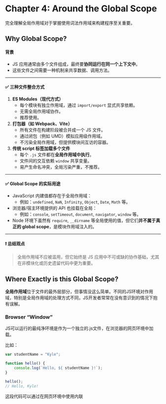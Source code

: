 # Chapter 4: Around the Global Scope

完全理解全局作用域对于掌握使用词法作用域来构建程序至关重要。

## Why Global Scope?

#### 背景

- JS 应用通常由多个文件组成，最终要**协同运行在同一个上下文中**。
- 这些文件之间需要一种机制来共享数据、调用方法。

------

#### ✅ 三种文件整合方式

1. **ES Modules（现代方式）**
   - 每个模块有独立作用域，通过 `import/export` 显式共享依赖。
   - 无需全局作用域协作。
   - 推荐使用。
2. **打包器（如 Webpack、Vite）**
   - 所有文件在构建阶段被合并成一个 JS 文件。
   - 通过闭包（例如 UMD）模拟应用级作用域。
   - 不污染全局作用域，但提供模块间互访的容器。
3. **传统 script 标签加载多个文件**
   - 每个 `.js` 文件都在**全局作用域中执行**。
   - 文件间的交互依赖 `window` 共享变量。
   - 易产生命名冲突，全局污染严重，不推荐。

------

#### ✅ Global Scope 的实际用途

- JavaScript 内建值都存在于全局作用域：
  - 例如：`undefined`, `NaN`, `Infinity`, `Object`, `Date`, `Math` 等。
- 浏览器/宿主环境提供的 API 也挂载在全局：
  - 例如：`console`, `setTimeout`, `document`, `navigator`, `window` 等。
- Node 环境下虽然有 `require`, `__dirname` 等全局使用的值，但它们**并不属于真正的 global scope**，是模块作用域注入的。

------

#### ❗ 总结观点

> 全局作用域不应被滥用，但它始终是 JS 应用中不可或缺的协作基础，尤其在非模块化或历史遗留代码中更为重要。

## Where Exactly is this Global Scope?

**全局作用域**位于文件的最外层部分，但事情没这么简单。不同的JS环境对作用域，特别是全局作用域的处理方式不同，JS开发者常常在没有意识到的情况下抱有误解。

### Browser “Window”

JS可以运行的最纯净环境是作为一个独立的.js文件，在浏览器的网页环境中加载。

比如：

```javascript
var studentName = "Kyle";

function hello() {
    console.log(`Hello, ${ studentName }!`);
}

hello();
// Hello, Kyle!
```

这段代码可以通过在网页环境中使用内联<script>标签，甚至是动态创建的script DOM元素来加载。在这三种情况下，studentName和hello标识符都在全局作用域中声明。

```javascript
var studentName = "Kyle";

function hello() {
    console.log(`Hello, ${ window.studentName }!`);
}

window.hello();
// Hello, Kyle!
```

这是JS规范中可预期的默认行为：外部作用域是全局作用域，studentName被合法地创建为全局变量。

这就是所谓***<u>纯粹</u>***。但不幸的是，这并不总是适用于你遇到的所有JS环境。

### Globals Shadowing Globals

在浏览器中，**全局变量（variable）** 和 **全局对象属性（如 `window.something`）** 虽然看起来一样，但它们**不是同一套机制**。

```
js


复制编辑
window.something = 42;   // 设置全局对象属性
let something = "Kyle";  // 声明全局变量（lexical binding）

console.log(something);        // "Kyle" - 来自作用域变量
console.log(window.something); // 42 - 来自全局对象属性
```

- `let something` 定义的是作用域中的变量（**不是** `window` 的属性）。
- 变量 `something` 会**遮蔽（shadow）** 了 `window.something`。
- 结果：即使两者名字相同，也无法互通。

------

### ❗ 风险与误区

- 在全局作用域中混用 `let/const` 和 `window.xxx` 会制造变量冲突和行为混淆。
- 容易导致开发者误判变量来源，增加维护成本。
- 极容易造成 bug，尤其是多人协作或大型项目中。

------

### ✅ 实用建议

> 在全局作用域下，应避免用 `let` / `const` 定义全局变量。

| 情况           | 推荐做法         | 原因                         |
| -------------- | ---------------- | ---------------------------- |
| 定义全局变量   | 使用 `var`       | 同时注册为 `window.xxx` 属性 |
| 局部作用域变量 | 使用 `let/const` | 避免污染全局，作用域清晰     |



示例：

```
js


复制编辑
// 正确：注册全局变量并可通过 window 访问
var globalVar = 123;
console.log(window.globalVar); // 123 ✅

// 错误：虽然定义了全局变量，但 window 无法访问
let globalLet = 456;
console.log(window.globalLet); // undefined ❌
```

------

### 🧠 总结一句话

> **避免在全局作用域中使用 `let/const` 定义变量**，因为它们不会成为全局对象属性，容易被误解和遮蔽，埋下潜在 bug。

### DOM Globals

之前说过浏览器托管的JS环境具有最纯粹的全局作用域行为，但并不尽然。

***<u>一个很让人惊讶的行为是：具有id属性的DOM元素会自动创建一个引用它的全局变量。</u>***

例如：

```html
<ul id="my-todo-list">
   <li id="first">Write a book</li>
   ..
</ul>
```

该页面的JS可能包括：

```javascript
first;
// <li id="first">..</li>

window["my-todo-list"];
// <ul id="my-todo-list">..</ul>
```

如果id值是一个有效的词法名称，例如first，则会创建词法变量。如果不是，访问该全局变量的唯一方法是通过全局对象（window[..]）。

这种id相关的DOM元素作为全局变量的自动注册是一个古老的浏览器行为，尽管如此必须保留它，因为许多老旧网站仍然依赖于此。建议永远不要使用全局变量，即使它们会始终被静默创建。

### What's in a (Window) Name?

还有一个，奇特之处。

```javascript
var name = 42;

console.log(name, typeof name);
// "42" string
```

1. **`window.name` 是浏览器预定义的特殊属性**，默认值是字符串，用于跨页面通信等用途。
2. **用 `var name` 赋值实际上是修改 `window.name` 的值，并会被自动转成字符串。**
3. **用 `let name` 则会遮蔽（shadow）全局的 `window.name`，行为更合理、更可控。**
4. 浏览器中的某些全局变量（如 `window.name`、DOM ID 等）会有特殊行为，要格外小心。

### Web Workers

Web Worker是一个在浏览器JS行为之上的网页平台扩展，它允许一个JS文件在一个与运行主JS程序的线程完全分开的线程（操作系统层面）中运行。

- web worker **无法访问DOM，不过某些api可以用，例如navigator。**
- Web Worker **不会与主JS程序共享全局作用域。由于没有DOM访问，全局作用域window别名不存在**
- Web Worker **全局对象引用通常使用self进行**

```javascript
var studentName = "Kyle";
let studentID = 42;

function hello() {
    console.log(`Hello, ${ self.studentName }!`);
}

self.hello();
// Hello, Kyle!

self.studentID;
// undefined
```

在这个全局作用域里行为几乎是运行JS程序中最纯粹的；也许它更纯粹，因为没有DOM来干扰。

### Developer Tools Console/REPL

开发者控制台其实考虑地更多的是开发体验，而不是处理完整JS程序所需的正常严格步骤。

### ES Modules（ESM）

1. **ESM 顶层作用域是模块级作用域，不是全局作用域。**
   - 顶层的 `var`、`let`、`const`、函数等声明**不会成为全局变量**。
   - 所以 `window.someVar` 或 `globalThis.someVar` 是 `undefined`，即使你写了 `var someVar`。
2. **ESM 没有一个“模块作用域对象”可以挂载变量。**
   - 所以无法用 `this.xxx` 或 `module.xxx` 访问顶层变量。
3. **模块内部可以访问全局变量，但不会自动创建全局变量。**
   - 例如：你可以访问 `console`, `document`, `window` 等。
4. **ESM 鼓励通过 `import/export` 显式管理依赖，避免使用全局变量。**

### Node

**Node会把加载的每一个.js文件，包括启动Node进程所用的主文件，都视为一个模块（ES模块或CommonJS模块）。**实际上Node程序的**顶层从来都不是全局作用域**。

Node如何定义实际的全局变量呢？唯一方法是向Node自动提供的另一个“全局”对象添加属性，它被称为global。有点像在浏览器JS环境中使用window。

比如

```javascript
global.studentName = "Kyle";

function hello() {
    console.log(`Hello, ${ studentName }!`);
}

hello();
// Hello, Kyle!

module.exports.hello = hello;
```

请记住，标识符global并不是由JS定义的，它是由Node专门定义的。